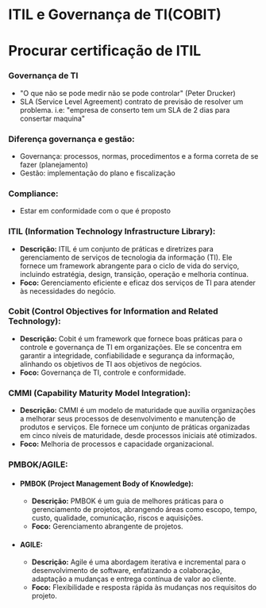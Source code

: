 # ITIL e Governança de TI(COBIT)
# Procurar certificação de ITIL
### Governança de TI
 - "O que não se pode medir não se pode controlar" (Peter Drucker)
 - SLA (Service Level Agreement) contrato de previsão de resolver um problema. i.e: "empresa de conserto tem um SLA de 2 dias para consertar maquina"
### Diferença governança e gestão:
- Governança: processos, normas, procedimentos e a forma correta de se fazer (planejamento)
- Gestão: implementação do plano e fiscalização
### Compliance:
- Estar em conformidade com o que é proposto
### ITIL (Information Technology Infrastructure Library):
- **Descrição:** ITIL é um conjunto de práticas e diretrizes para gerenciamento de serviços de tecnologia da informação (TI). Ele fornece um framework abrangente para o ciclo de vida do serviço, incluindo estratégia, design, transição, operação e melhoria contínua.
- **Foco:** Gerenciamento eficiente e eficaz dos serviços de TI para atender às necessidades do negócio.

### Cobit (Control Objectives for Information and Related Technology):
- **Descrição:** Cobit é um framework que fornece boas práticas para o controle e governança de TI em organizações. Ele se concentra em garantir a integridade, confiabilidade e segurança da informação, alinhando os objetivos de TI aos objetivos de negócios.
- **Foco:** Governança de TI, controle e conformidade.

### CMMI (Capability Maturity Model Integration):
- **Descrição:** CMMI é um modelo de maturidade que auxilia organizações a melhorar seus processos de desenvolvimento e manutenção de produtos e serviços. Ele fornece um conjunto de práticas organizadas em cinco níveis de maturidade, desde processos iniciais até otimizados.
- **Foco:** Melhoria de processos e capacidade organizacional.

### PMBOK/AGILE:
- #### PMBOK (Project Management Body of Knowledge):
    - **Descrição:** PMBOK é um guia de melhores práticas para o gerenciamento de projetos, abrangendo áreas como escopo, tempo, custo, qualidade, comunicação, riscos e aquisições.
    - **Foco:** Gerenciamento abrangente de projetos.

- #### AGILE:
    - **Descrição:** Agile é uma abordagem iterativa e incremental para o desenvolvimento de software, enfatizando a colaboração, adaptação a mudanças e entrega contínua de valor ao cliente.
    - **Foco:** Flexibilidade e resposta rápida às mudanças nos requisitos do projeto.
